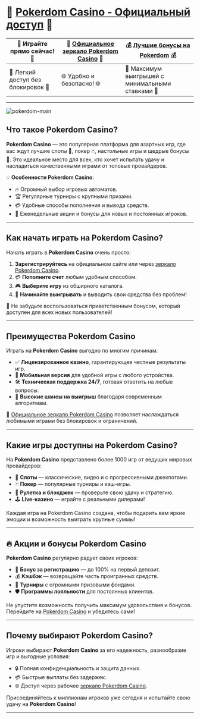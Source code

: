 # 🎰 [Pokerdom Casino - Официальный доступ](https://brandplay.link/Bxg7SC7H) 🎰  

| 🌟 **Играйте прямо сейчас!** 🌟 | 🎲 [Официальное зеркало Pokerdom Casino](https://brandplay.link/Bxg7SC7H) 🎲 | 💰 [Лучшие бонусы на Pokerdom](https://brandplay.link/Bxg7SC7H) 💰 |  
|-------------------------------|-------------------------------------------------------------|-------------------------------------------------------------|  
| 🚀 Легкий доступ без блокировок 🚀 | 🌐 Удобно и безопасно! 🌐                                  | 🎉 Максимум выигрышей с минимальными ставками 🎉            |  

---
![pokerdom-main](https://github.com/user-attachments/assets/cd66652e-a263-4159-84af-b7260a717dac)

## Что такое Pokerdom Casino?  

**Pokerdom Casino** — это популярная платформа для азартных игр, где вас ждут лучшие слоты 🎰, покер 🃏, настольные игры и щедрые бонусы 💸. Это идеальное место для всех, кто хочет испытать удачу и насладиться качественными играми от топовых провайдеров.  

💡 **Особенности Pokerdom Casino**:  
- 🔥 Огромный выбор игровых автоматов.  
- 🏆 Регулярные турниры с крупными призами.  
- 💳 Удобные способы пополнения и вывода средств.  
- 🎁 Еженедельные акции и бонусы для новых и постоянных игроков.  

---

## Как начать играть на Pokerdom Casino?  

Начать играть в **Pokerdom Casino** очень просто:  
1. **Зарегистрируйтесь** на официальном сайте или через [зеркало Pokerdom Casino](https://brandplay.link/Bxg7SC7H).  
2. 💳 **Пополните счет** любым удобным способом.  
3. 🎮 **Выберите игру** из обширного каталога.  
4. 🚀 **Начинайте выигрывать** и выводить свои средства без проблем!  

📌 Не забудьте воспользоваться приветственным бонусом, который доступен для всех новых пользователей!  

---

## Преимущества Pokerdom Casino  

Играть на **Pokerdom Casino** выгодно по многим причинам:  
- ✅ **Лицензированное казино**, гарантирующее честные результаты игр.  
- 📱 **Мобильная версия** для удобной игры с любого устройства.  
- 🛠️ **Техническая поддержка 24/7**, готовая ответить на любые вопросы.  
- 💸 **Высокие шансы на выигрыш** благодаря современным алгоритмам.  

🎯 [Официальное зеркало Pokerdom Casino](https://brandplay.link/Bxg7SC7H) позволяет наслаждаться любимыми играми без блокировок и ограничений.  

---

## Какие игры доступны на Pokerdom Casino?  

На **Pokerdom Casino** представлено более 1000 игр от ведущих мировых провайдеров:  
- 🎰 **Слоты** — классические, видео и с прогрессивными джекпотами.  
- 🃏 **Покер** — популярные турниры и кэш-игры.  
- 🎲 **Рулетка и блэкджек** — проверьте свою удачу и стратегию.  
- 🕹️ **Live-казино** — играйте с реальными дилерами!  

Каждая игра на Pokerdom Casino создана, чтобы подарить вам яркие эмоции и возможность выиграть крупные суммы!  

---

## 🔥 Акции и бонусы Pokerdom Casino  

**Pokerdom Casino** регулярно радует своих игроков:  
- 🎁 **Бонус за регистрацию** — до 100% на первый депозит.  
- 💰 **Кэшбэк** — возвращайте часть проигранных средств.  
- 🎉 **Турниры** с огромными призовыми фондами.  
- 🛡️ **Программы лояльности** для постоянных клиентов.  

Не упустите возможность получить максимум удовольствия и бонусов. Перейдите на [Pokerdom Casino](https://brandplay.link/Bxg7SC7H) и убедитесь сами!  

---

## Почему выбирают Pokerdom Casino?  

Игроки выбирают **Pokerdom Casino** за его надежность, разнообразие игр и выгодные условия:  
- 🔒 Полная конфиденциальность и защита данных.  
- 💳 Быстрые выплаты без задержек.  
- 🌐 Доступ через рабочее [зеркало Pokerdom Casino](https://brandplay.link/Bxg7SC7H).  

Присоединяйтесь к миллионам игроков уже сегодня и испытайте свою удачу на **Pokerdom Casino**!  

---

